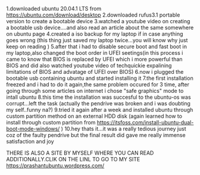 1.downloaded ubuntu 20.04.1 LTS from https://ubuntu.com/download/desktop
2.downloaded rufus3.1 portable version to create a bootable device 
3.watched a youtube video on creating a bootable usb device....and also read an article about the same somewhere on ubuntu page
4.created a iso backup for my laptop if in case anything goes wrong (this thing just saved my laptop twice...you will know why just keep on reading )
5.after that i had to disable secure boot and fast boot in my laptop,also changed the boot order in UFEI seetings(in this process i came to know that BIOS is replaced by UFEI which i more powerful than BIOS and did also watched youtube video of techquickie expalining limitations of BIOS and advatage of UFEI over BIOS)
6.now i plugged the bootable usb containing ubuntu and started installing it
7.the first installation freezed and i had to do it again,the same problem occured for 3 time, after going through some articles on internet  i chose "safe graphics" mode to intall ubuntu
8.this time the installation was succesful to the ubuntu-os was corrupt...left the task (actually the pendrive was broken and i was doubting my self..funny na?)
9.tried it again after a week and installed ubuntu through custom partition method on an external HDD disk (again learned how to install through custom partition from  https://itsfoss.com/install-ubuntu-dual-boot-mode-windows/ )
10.hey thats it...it was a really tedious journey just coz of the faulty pendrive but the final result did gave me really immense satisfaction and joy  

THERE IS ALSO A SITE BY MYSELF WHERE YOU CAN READ ADDITIONALLY.CLIK ON THE LINL TO GO TO MY SITE https://prashantubuntu.wordpress.com/
